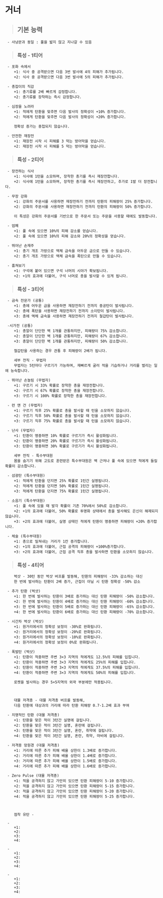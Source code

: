 # 거너

> ## 기본 능력

     - 사냥꾼과 동일 : 풀을 밟지 않고 지나갈 수 있음

> ### 특성 - 1티어

     - 포화 속에서
        +1: 식사 중 공격받으면 다음 3번 발사에 4의 피해가 추가됩니다.
        +2: 식사 중 공격받으면 다음 3번 발사에 5의 피해가 추가됩니다.
     
     - 총잡이의 직감
        +1: 총기류를 2배 빠르게 감정합니다.
        +2: 총기류를 장착하는 즉시 감정합니다.

     - 심장을 노려라
        +1: 적에게 탄환을 맞추면 다음 발사의 정확성이 +10% 증가합니다.
        +2: 적에게 탄환을 맞추면 다음 발사의 정확성이 +20% 증가합니다.

        정확성 증가는 중첩되지 않습니다.

     - 안전한 재장전
        +1: 재장전 시작 시 피해를 3 막는 방어막을 얻습니다.
        +2: 재장전 시작 시 피해를 5 막는 방어막을 얻습니다.

> ### 특성 - 2티어

     - 장전하는 식사
        +1: 식사에 1턴을 소모하며, 장착한 총기를 즉시 재장전합니다.
        +2: 식사에 1턴을 소모하며, 장착한 총기를 즉시 재장전하고, 추가로 1발 더 장전합니다.

     - 무장 강화
        +1: 강화의 주문서를 사용하면 재장전하기 전까지 탄환의 피해량이 25% 증가합니다.
        +2: 강화의 주문서를 사용하면 재장전하기 전까지 탄환의 피해량이 50% 증가합니다.

        이 특성은 강화의 주문서를 기반으로 한 주문서 또는 주문을 사용할 때에도 발동합니다.

     - 엄폐
        +1: 풀 속에 있으면 10%의 피해 감소를 얻습니다.
        +2: 풀 속에 있으면 10%의 피해 감소와 20%의 정확성을 얻습니다.

     - 뛰어난 손재주
        +1: 총기 개조 가방으로 액체 금속을 어두운 금으로 만들 수 있습니다.
        +2: 총기 개조 가방으로 액체 금속을 폭탄으로 만들 수 있습니다.

     - 훔쳐보기
        +1: 구석에 붙어 있으면 구석 너머의 시야가 확보됩니다.
        +2: +1의 효과에 더불어, 구석 너머로 총을 발사할 수 있게 됩니다.

> ### 특성 - 3티어

     - 금속 전문가 (공통)
        +1: 총에 어두운 금을 사용하면 재장전하기 전까지 중공탄이 발사됩니다.
        +2: 총에 폭탄을 사용하면 재장전하기 전까지 소이탄이 발사됩니다.
        +3: 총에 액체 금속을 사용하면 재장전하기 전까지 철갑탄이 발사됩니다.

     -시가전 (공통)
        +1: 총알이 단단한 벽 1개를 관통하지만, 피해량이 75% 감소합니다.
        +2: 총알이 단단한 벽 1개를 관통하지만, 피해량이 67% 감소합니다.
        +3: 총알이 단단한 벽 1개를 관통하지만, 피해량이 50% 감소합니다.

        철갑탄을 사용하는 경우 관통 후 피해량이 2배가 됩니다.

        세부 전직 - 무법자
        무법자는 5턴마다 구르기가 가능하며, 재빠르게 굴러 적을 기습하거나 거리를 벌리는 일에 능숙합니다.

     - 뛰어난 손놀림 (무법자)
        +1: 구르기 시 33% 확률로 장착한 총을 재장전합니다.
        +2: 구르기 시 67% 확률로 장착한 총을 재장전합니다.
        +3: 구르기 시 100% 확률로 장착한 총을 재장전합니다.

     - 런 앤 건 (무법자)
        +1: 구르기 직후 25% 확률로 총을 발사할 때 턴을 소모하지 않습니다.
        +2: 구르기 직후 50% 확률로 총을 발사할 때 턴을 소모하지 않습니다.
        +3: 구르기 직후 75% 확률로 총을 발사할 때 턴을 소모하지 않습니다.

     - 난사 (무법자)
        +1: 탄환이 명중하면 10% 확률로 구르기가 즉시 활성화됩니다.
        +2: 탄환이 명중하면 20% 확률로 구르기가 즉시 활성화됩니다.
        +3: 탄환이 명중하면 30% 확률로 구르기가 즉시 활성화됩니다.

        세부 전직 - 특수부대원
        몸을 숨기기 위해 고도로 훈련받은 특수부대원은 벽 근처나 풀 속에 있으면 적에게 들킬 확률이 감소합니다.

     - 섬광탄 (특수부대원)
        +1: 적에게 탄환을 던지면 25% 확률로 1턴간 실명됩니다.
        +2: 적에게 탄환을 던지면 50% 확률로 1턴간 실명됩니다.
        +3: 적에게 탄환을 던지면 75% 확률로 1턴간 실명됩니다.

     - 소음기 (특수부대원)
        +1: 풀 속에 있을 때 발각 확률이 기존 70%에서 50%로 감소합니다.
        +2: +1의 효과에 더불어, 50% 확률로 투명화 상태에서 총을 발사해도 은신이 해제되지 않습니다.
        +3: +2의 효과에 더불어, 실명 상태인 적에게 탄환이 명중하면 피해량이 +20% 증가합니다.

     - 체술 (특수부대원)
        +1: 총으로 밀쳐내는 거리가 1칸 증가합니다.
        +2: +1의 효과에 더불어, 근접 공격의 피해량이 +100%증가합니다.
        +3: +2의 효과에 더불어, 근접 공격 직후 총을 발사하면 탄환을 소모하지 않습니다.

> ### 특성 - 4티어

        벅샷 - 30턴 동안 벅샷 버프를 발동해, 탄환의 피해량이 -33% 감소하는 대신
        한 번에 발사하는 탄환이 2배 증가, 근접이 아닐 시 탄환 정확성 -50% 감소

     - 추가 탄환 (벅샷)
        +1: 한 번에 발사하는 탄환이 3배로 증가하는 대신 탄환 피해량이 -50% 감소합니다.
        +2: 한 번에 발사하는 탄환이 4배로 증가하는 대신 탄환 피해량이 -60% 감소합니다.
        +3: 한 번에 발사하는 탄환이 5배로 증가하는 대신 탄환 피해량이 -65% 감소합니다.
        +4: 한 번에 발사하는 탄환이 6배로 증가하는 대신 탄환 피해량이 -70% 감소합니다.

     - 시간차 벅샷 (벅샷)
        +1: 원거리에서의 정확성 보정이 -30%로 완화됩니다.
        +2: 원거리에서의 정확성 보정이 -20%로 완화됩니다.
        +3: 원거리에서의 정확성 보정이 -10%로 완화됩니다.
        +4: 원거리에서의 정확성 보정이 0%로 완화됩니다.

     - 폭발탄 (벅샷)
        +1: 탄환이 적중하면 주변 3×3 지역의 적에게도 12.5%의 피해를 입힙니다.
        +2: 탄환이 적중하면 주변 3×3 지역의 적에게도 25%의 피해를 입힙니다.
        +3: 탄환이 적중하면 주변 3×3 지역의 적에게도 37.5%의 피해를 입힙니다.
        +4: 탄환이 적중하면 주변 3×3 지역의 적에게도 50%의 피해를 입힙니다.

        로켓을 발사하는 경우 5×5지역의 외곽 부분에만 적용됩니다.



        대물 저격총 - 대물 저격총 버프를 발동해,
        다음 탄환에 대상과의 거리에 따라 탄환 피해량 0.7-1.2배 효과 부여

     - 치명적인 탄환 (대물 저격총)
        +1: 탄환을 맞은 적이 3턴간 실명에 걸립니다.
        +2: 탄환을 맞은 적이 3턴간 실명, 혼란에 걸립니다.
        +3: 탄환을 맞은 적이 3턴간 실명, 혼란, 취약에 걸립니다.
        +4: 탄환을 맞은 적이 3턴간 실명, 혼란, 취약, 마비에 걸립니다.

     - 저격용 망원경 (대물 저격총)
        +1: 거리에 따른 추가 피해 배율 상한이 1.3배로 증가합니다.
        +2: 거리에 따른 추가 피해 배율 상한이 1.4배로 증가합니다.
        +3: 거리에 따른 추가 피해 배율 상한이 1.5배로 증가합니다.
        +4: 거리에 따른 추가 피해 배율 상한이 1.6배로 증가합니다.

     - Zero Pulse (대물 저격총)
        +1: 적을 공격하지 않고 가만히 있으면 탄환 피해량이 5-10 증가합니다.
        +2: 적을 공격하지 않고 가만히 있으면 탄환 피해량이 5-15 증가합니다.
        +3: 적을 공격하지 않고 가만히 있으면 탄환 피해량이 5-20 증가합니다.
        +4: 적을 공격하지 않고 가만히 있으면 탄환 피해량이 5-25 증가합니다.



        점착 유탄 - 

     - 
        +1: 
        +2: 
        +3: 
        +4: 

     - 
        +1: 
        +2: 
        +3: 
        +4: 

     - 
        +1: 
        +2: 
        +3: 
        +4: 

